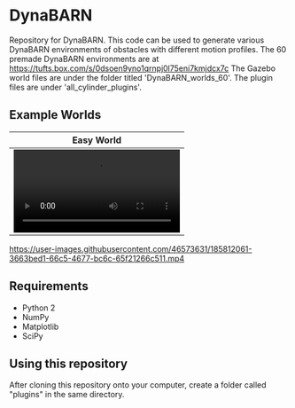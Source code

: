 # DynaBARN
Repository for DynaBARN. This code can be used to generate various DynaBARN environments of obstacles with different motion profiles. The 60 premade DynaBARN environments are at https://tufts.box.com/s/0dsoen9yno1qrnpj0l75eni7kmjdcx7c
The Gazebo world files are under the folder titled 'DynaBARN_worlds_60'. The plugin files are under 'all_cylinder_plugins'.
## Example Worlds
| Easy World  | 
| ------------- | 
| ![](https://user-images.githubusercontent.com/46573631/185811962-d3de840e-9e03-4554-81f9-9d312af67a66.mp4) | 





https://user-images.githubusercontent.com/46573631/185812061-3663bed1-66c5-4677-bc6c-65f21266c511.mp4




## Requirements
* Python 2
* NumPy
* Matplotlib
* SciPy
## Using this repository
After cloning this repository onto your computer, create a folder called "plugins" in the same directory. 
